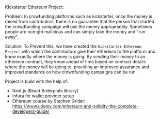 Kickstarter Ethereum Project:

Problem: In crowfunding platforms such as kickstarter, once the money is raised from contributors, there is no guarantee that the person that started the crowdfunding campaign will use the money appropriately. Sometimes people are outright malicious and can simply take the money and "run away".

Solution: To Prevent this, we have created the `Kickstarter Ethereum Project` with which the contributors give their ethereum to the platform and know exactly where the money is going. By sending their money to an ethereum contract, they know ahead of time based on contract details where the money will be going to, providing an improved assurance and improved standards on how crowdfunding campaigns can be run.

Project is build with the help of:
- Next.js (React Boilerplate library)
- Infura for wallet provider setup
- Ethereum course by Stephen Grider: https://www.udemy.com/ethereum-and-solidity-the-complete-developers-guide/